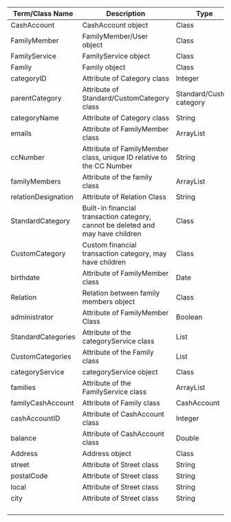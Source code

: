 | Term/Class Name    | Description | Type
|------------|----------|---------|
| CashAccount| CashAccount object |Class|
| FamilyMember|FamilyMember/User object | Class |
| FamilyService| FamilyService object | Class|
| Family| Family object | Class|
| categoryID | Attribute of Category class | Integer|
| parentCategory| Attribute of Standard/CustomCategory class | Standard/Custom category|
| categoryName | Attribute of Category class | String|
| emails| Attribute of FamilyMember class |ArrayList|
| ccNumber| Attribute of FamilyMember class, unique ID relative to the CC Number  |String|
| familyMembers| Attribute of the family class  |ArrayList|
| relationDesignation| Attribute of Relation Class |String|
| StandardCategory| Built-in financial transaction category, cannot be deleted and may have children | Class|
| CustomCategory| Custom financial transaction category, may have children | Class|
| birthdate|Attribute of FamilyMember class  |Date|
|Relation  | Relation between family members object|Class|
|administrator | Attribute of FamilyMember Class |Boolean|
|StandardCategories | Attribute of the categoryService class |List|
|CustomCategories | Attribute of the Family class |List|
|categoryService | categoryService object | Class|
|families | Attribute of the FamilyService class |ArrayList|
|familyCashAccount | Attribute of Family class| CashAccount|
| cashAccountID| Attribute of CashAccount class | Integer|
|balance |Attribute of CashAccount class | Double|
|Address | Address object|Class|
| street|Attribute of Street class |String|
| postalCode|Attribute of Street class |String|
| local|Attribute of Street class |String|
| city|Attribute of Street class |String|
| | |
| | |
| | |
| | |





